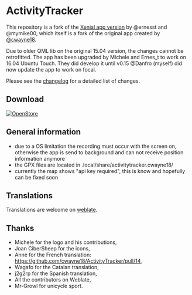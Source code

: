 

# ActivityTracker
This repository is a fork of the [Xenial app version](https://github.com/ernesst/ActivityTracker) by @ernesst and @mymike00, which itself is a fork of the original app created by [@cwayne18](https://github.com/cwayne18/ActivityTracker).


Due to older QML lib on the original 15.04 version, the changes cannot be retrofitted.
The app has been upgraded by Michele and Ernes_t to work on 16.04 Ubuntu Touch. They did develop it until v0.15
@Danfro (myself) did now update the app to work on focal.

Please see the [changelog](https://github.com/Danfro/ActivityTracker/blob/master/CHANGELOG.md) for a detailed list of changes.

## Download
[![OpenStore](https://open-store.io/badges/en_US.png)](https://open-store.io/app/activitytracker.cwayne18)

## General information
 - due to a OS limitation the recording must occur with the screen on, otherwise the app is send to background and can not receive position information anymore
 - the GPX files are located in .local/share/activitytracker.cwayne18/
 - currently the map shows "api key required", this is know and hopefully can be fixed soon

## Translations
 Translations are welcome on [weblate](https://hosted.weblate.org/projects/activity-tracker/translations/).

 ## Thanks
  - Michele for the logo and his contributions,
  - Joan CiberSheep for the icons,
  - Anne for the French translation: https://github.com/cwayne18/ActivityTracker/pull/14,
  - Wagafo for the Catalan translation,
  - j2g2rp for the Spanish translation,
  - All the contributors on Weblate,
  - Mr-Growl for unicycle sport.
